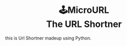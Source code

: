 <h1 align="center"><b>🕹MicroURL<br>The URL Shortner
 </b></h1>

this is Url Shortner madeup using Python.
